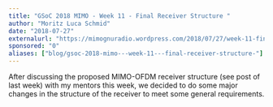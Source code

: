 ```yaml
---
title: "GSoC 2018 MIMO - Week 11 - Final Receiver Structure "
author: "Moritz Luca Schmid"
date: "2018-07-27"
externalurl: "https://mimognuradio.wordpress.com/2018/07/27/week-11-final-receiver-structure/"
sponsored: "0"
aliases: ["blog/gsoc-2018-mimo---week-11---final-receiver-structure-"]
---
```

After discussing the proposed MIMO-OFDM receiver structure (see post of last week) with my mentors this week, we decided to do some major changes in the structure of the receiver to meet some general requirements.
<!--more-->